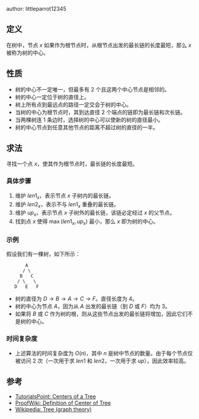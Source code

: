 author: littleparrot12345

## 定义

在树中，节点 $x$ 如果作为根节点时，从根节点出发的最长链的长度最短，那么 $x$ 被称为树的中心。

## 性质

- 树的中心不一定唯一，但最多有 $2$ 个且这两个中心节点是相邻的。
- 树的中心一定位于树的直径上。
- 树上所有点到最远点的路径一定交会于树的中心。
- 当树的中心为根节点时，其到达直径 $2$ 个端点的链即为最长链和次长链。
- 当两棵树连 $1$ 条边时，选择树的中心可以使新的树的直径最小。
- 树的中心节点到任意其他节点的距离不超过树的直径的一半。

## 求法

寻找一个点 $x$，使其作为根节点时，最长链的长度最短。

### 具体步骤

1. 维护 $len1_x$，表示节点 $x$ 子树内的最长链。
2. 维护 $len2_x$，表示不与 $len1_x$ 重叠的最长链。
3. 维护 $up_x$，表示节点 $x$ 子树外的最长链，该链必定经过 $x$ 的父节点。
4. 找到点 $x$ 使得 $\max(len1_x, up_x)$ 最小，那么 $x$ 即为树的中心。

### 示例

假设我们有一棵树，如下所示：

```
       A
      / \
     B   C
    / \   \
   D   E   F
```

- 树的直径为 $D \rightarrow B \rightarrow A \rightarrow C \rightarrow F$。直径长度为 $4$。
- 树的中心为节点 $A$，因为从 $A$ 出发的最长链（到 $D$ 或 $F$）均为 $3$。
- 如果将 $B$ 或 $C$ 作为树的根，则从这些节点出发的最长链将增加，因此它们不是树的中心。

### 时间复杂度

- 上述算法的时间复杂度为 $O(n)$，其中 $n$ 是树中节点的数量。由于每个节点仅被访问 $2$ 次（一次用于求 $len1$ 和 $len2$，一次用于求 $up$），因此效率较高。

## 参考

- [TutorialsPoint: Centers of a Tree](https://www.tutorialspoint.com/centers-of-a-tree)
- [ProofWiki: Definition of Center of Tree](https://proofwiki.org/wiki/Definition:Center_of_Tree) 
- [Wikipedia: Tree (graph theory)](https://en.wikipedia.org/wiki/Tree_(graph_theory)#Properties)